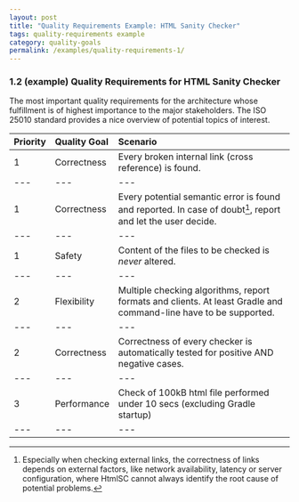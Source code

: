 ```yaml
---
layout: post
title: "Quality Requirements Example: HTML Sanity Checker"
tags: quality-requirements example 
category: quality-goals
permalink: /examples/quality-requirements-1/
---
```


### 1.2 (example) Quality Requirements for HTML Sanity Checker

<div class="arc42-example" markdown="1">
The most important quality requirements for the architecture whose fulfillment is of highest importance to the major stakeholders. 
The ISO 25010 standard provides a nice overview of potential topics of interest.

</div>


| Priority | Quality Goal |Scenario                                               |
|---|:---|:---|
| 1        | Correctness  |Every broken internal link (cross reference) is found. |
|---|---|---|
| 1        | Correctness  |Every potential semantic error is found and reported. In case of doubt[^doubt], report and let the user decide.  |
|---|---|---|
| 1        | Safety       |Content of the files to be checked is _never_ altered. |
|---|---|---|
| 2        | Flexibility  |Multiple checking algorithms, report formats and clients. At least Gradle and command-line have to be supported.|
|---|---|---|
| 2        | Correctness  |Correctness of every checker is automatically tested for positive AND negative cases.|
|---|---|---|
| 3        | Performance  |Check of 100kB html file performed under 10 secs (excluding Gradle startup)|
|---|---|---|

[^doubt]: Especially when checking external links, the correctness of links depends on external factors, like network availability, latency or server configuration, where HtmlSC cannot always identify the root cause of potential problems.
